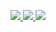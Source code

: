 <p align="center">
<a href="https://github.com/DenverCoder1/github-readme-streak-stats">
<img src="https://github-readme-streak-stats.herokuapp.com?user=GomezXD5&theme=tokyonight&hide_border=true" />
</a>
  <a href="https://wakatime.com/@GOMEZXD5">
  <img src="https://github-readme-stats.vercel.app/api/wakatime?username=GomezXD5&theme=tokyonight"/>
</a>
<a href="#"><img src="https://github.com/GomezXD5/GomezXD5/blob/output/github-contribution-grid-snake.svg" />
  </a>
</p>
